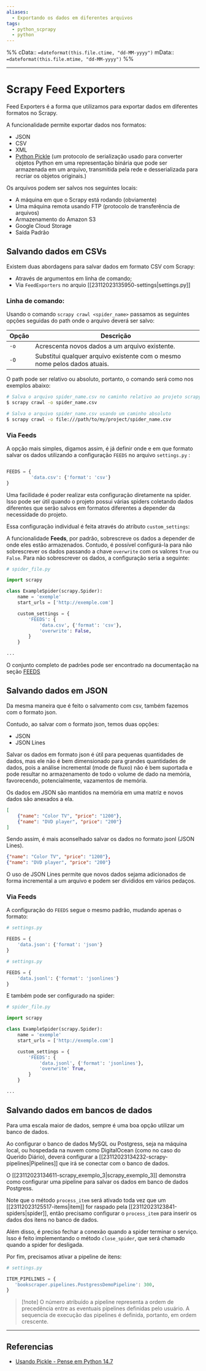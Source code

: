 ```yaml
---
aliases:
  - Exportando os dados em diferentes arquivos
tags:
  - python_scprapy
  - python
---
```

%%
cData:: `=dateformat(this.file.ctime, "dd-MM-yyyy")`
mData:: `=dateformat(this.file.mtime, "dd-MM-yyyy")`
%%

___
# Scrapy Feed Exporters

Feed Exporters é a forma que utilizamos para exportar dados em diferentes formatos no Scrapy.

A funcionalidade permite exportar dados nos formatos:
- JSON
- CSV
- XML
- [Python Pickle](https://docs.python.org/3/library/pickle.html) (um protocolo de serialização usado para converter objetos Python em uma representação binária que pode ser armazenada em um arquivo, transmitida pela rede e desserializada para recriar os objetos originais.)

Os arquivos podem ser salvos nos seguintes locais:

- A máquina em que o Scrapy está rodando (obviamente) 
- Uma máquina remota usando FTP (protocolo de transferência de arquivos)
- Armazenamento do Amazon S3
- Google Cloud Storage
- Saída Padrão

## Salvando dados em CSVs

Existem duas abordagens para salvar dados em formato CSV com Scrapy:

- Através de argumentos em linha de comando;
- Via `FeedExporters` no arquio [[23112023135950-settings|settings.py]]

### Linha de comando:

Usando o comando `scrapy crawl <spider_name>` passamos as seguintes opções seguidas do path onde o arquivo deverá ser salvo:

|Opção|Descrição|
|---|---|
|`-o`|Acrescenta novos dados a um arquivo existente.|
|`-O`|Substitui qualquer arquivo existente com o mesmo nome pelos dados atuais.|

O path pode ser relativo ou absoluto, portanto, o comando será como nos exemplos abaixo:

```bash
# Salva o arquivo spider_name.csv no caminho relativo ao projeto scrapy
$ scrapy crawl -o spider_name.csv

# Salva o arquivo spider_name.csv usando um caminho absoluto
$ scrapy crawl -o file:///path/to/my/project/spider_name.csv 
```

### Via Feeds

A opção mais simples, digamos assim, é já definir onde e em que formato salvar os dados utilizando a configuração `FEEDS` no arquivo `settings.py` :

```python

FEEDS = {
		 'data.csv': {'format': 'csv'}
}

```

Uma facilidade é poder realizar esta configuração diretamente na spider. Isso pode ser útil quando o projeto possui várias spiders coletando dados diferentes que serão salvos em formatos diferentes a depender da necessidade do projeto.

Essa configuração individual é feita através do atributo `custom_settings`:


A funcionalidade **Feeds**, por padrão, sobrescreve os dados a depender de onde eles estão armazenados. Contudo, é possível configurá-la para não sobrescrever os dados passando a chave `overwrite` com os valores `True` ou `False`. Para não sobrescrever os dados, a configuração seria a seguinte:


```python
# spider_file.py

import scrapy

class ExampleSpider(scrapy.Spider):
	name = 'exemple'
	start_urls = ['http://exemple.com']

	custom_settings = {
		'FEEDS': { 
			'data.csv', {'format': 'csv'}, 
			'overwrite': False,
		}	
	}

...

```

O conjunto completo de padrões pode ser encontrado na documentação na seção [FEEDS](https://docs.scrapy.org/en/stable/topics/feed-exports.html#feeds)

## Salvando dados em JSON

Da mesma maneira que é feito o salvamento com csv, também fazemos com o formato json. 

Contudo, ao salvar com o formato json, temos duas opções:

- JSON
- JSON Lines

Salvar os dados em formato json é útil para pequenas quantidades de dados, mas ele não é bem dimensionado para grandes quantidades de dados, pois a análise incremental (mode de fluxo) não é bem suportada e pode resultar no armazenamento de todo o volume de dado na memória, favorecendo, potencialmente, vazamentos de memória.

Os dados em JSON são mantidos na memória em uma matriz e novos dados são anexados a ela.

```json
[
    {"name": "Color TV", "price": "1200"},
    {"name": "DVD player", "price": "200"}
]
```

Sendo assim, é mais aconselhado salvar os dados no formato jsonl (JSON Lines).

```json
{"name": "Color TV", "price": "1200"},
{"name": "DVD player", "price": "200"}
```

O uso de JSON Lines permite que novos dados sejama adicionados de forma incremental a um arquivo e podem ser divididos em vários pedaços.

### Via Feeds

A configuração do `FEEDS` segue o mesmo padrão, mudando apenas o formato:

```python
# settings.py 

FEEDS = {
    'data.json': {'format': 'json'}
}
```

```python
# settings.py 

FEEDS = {
    'data.jsonl': {'format': 'jsonlines'}
}
```

E também pode ser configurado na spider:

```python
# spider_file.py

import scrapy

class ExampleSpider(scrapy.Spider):
	name = 'exemple'
	start_urls = ['http://exemple.com']

	custom_settings = {
		'FEEDS': { 
			'data.jsonl', {'format': 'jsonlines'}, 
			'overwrite' True,
		}	
	}

...

```

## Salvando dados em bancos de dados

Para uma escala maior de dados, sempre é uma boa opção utilizar um banco de dados.

Ao configurar o banco de dados MySQL ou Postgress, seja na máquina local, ou hospedada na nuvem como DigitalOcean (como no caso do Querido Diário), deverá configurar a [[23112023134232-scrapy-pipelines|Pipelines]] que irá se conectar com o banco de dados. 

O [[23112023134611-scrapy_exemplo_3|scrapy_exemplo_3]] demonstra como configurar uma pipeline para salvar os dados em banco de dados Postgress.

Note que o método `process_item` será ativado toda vez que um [[23112023125517-items|item]] for raspado pela [[23112023123841-spiders|spider]], então precisamo configurar o `process_item` para inserir os dados dos itens no banco de dados.

Além disso, é preciso fechar a conexão quando a spider terminar o serviço. Isso é feito implementando o método `close_spider`, que será chamado quando a spider for desligada.

Por fim, precisamos ativar a pipeline de itens:

```python
# settings.py

ITEM_PIPELINES = {
   'bookscraper.pipelines.PostgressDemoPipeline': 300,
}

```

>[!note] O número atribuído a pipeline representa a ordem de precedência entre as eventuais pipelines definidas pelo usuário. A sequencia de execução das pipelines é definida, portanto, em ordem crescente.






---
## Referencias

- [Usando Pickle - Pense em Python 14.7](https://pense-python.caravela.club/14-arquivos/07-usando-o-pickle.html)
